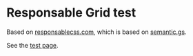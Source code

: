 Responsable Grid test
================

Based on [responsablecss.com](http://responsablecss.com/), which is based on [semantic.gs](http://semantic.gs/).

See the [test page](http://htmlpreview.github.io/?https://github.com/ingdir/responsable-test/blob/master/responsable.html).
